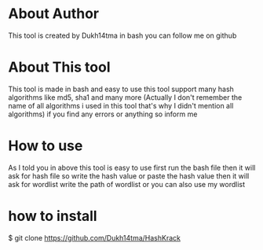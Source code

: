 # About Author 
This tool is created by Dukh14tma in bash
you can follow me on github

# About This tool
This tool is made in bash and easy to use
this tool support many hash algorithms like md5, sha1 and many more (Actually I don't remember the name of all algorithms i used in this tool that's why I didn't mention all algorithms) if you find any errors or anything so inform me

# How to use
As I told you in above this tool is easy to use
first run the bash file
then it will ask for hash file so write the hash value or paste the hash value
then it will ask for wordlist write the path of wordlist or you can also use my wordlist

# how to install
$ git clone https://github.com/Dukh14tma/HashKrack
